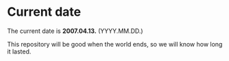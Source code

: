 # Current date

The current date is **2007.04.13.** (YYYY.MM.DD.)

This repository will be good when the world ends, so we will know how long it lasted.